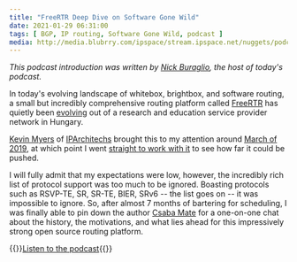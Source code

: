 ```yaml
---
title: "FreeRTR Deep Dive on Software Gone Wild"
date: 2021-01-29 06:31:00
tags: [ BGP, IP routing, Software Gone Wild, podcast ]
media: http://media.blubrry.com/ipspace/stream.ipspace.net/nuggets/podcast/Show_115-FreeRTR.mp3
---
```

_This podcast introduction was written by [Nick Buraglio](https://www.ipspace.net/Expert:Nick_Buraglio), the host of today's podcast._

In today's evolving landscape of whitebox, brightbox, and software routing, a small but incredibly comprehensive routing platform called [FreeRTR](http://freerouter.nop.hu/) has quietly been [evolving](https://connect.geant.org/2020/01/17/rare-project-bringing-back-the-network-innovation-within-research-and-education-community) out of a research and education service provider network in Hungary. 

[Kevin Myers](https://www.stubarea51.net/about-me/) of [IPArchitechs](https://www.iparchitechs.com/) brought this to my attention around [March of 2019](https://forwardingplane.net/2019/03/02/freertr-as-a-lab-environment/), at which point I went [straight to work with it](https://github.com/buraglio/SRv6-Net) to see how far it could be pushed. 
<!--more-->
I will fully admit that my expectations were low, however, the incredibly rich list of protocol support was too much to be ignored. Boasting protocols such as RSVP-TE, SR, SR-TE, BIER, SRv6 -- the list goes on -- it was impossible to ignore. So, after almost 7 months of bartering for scheduling, I was finally able to pin down the author [Csaba Mate](https://www.linkedin.com/in/mc36mc36/) for a one-on-one chat about the history, the motivations, and what lies ahead for this impressively strong open source routing platform. 

{{<jump>}}[Listen to the podcast](http://media.blubrry.com/ipspace/stream.ipspace.net/nuggets/podcast/Show_115-FreeRTR.mp3){{</jump>}}